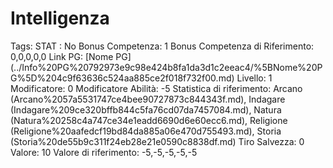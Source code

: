 # Intelligenza

Tags: STAT
: No
Bonus Competenza: 1
Bonus Competenza di Riferimento: 0,0,0,0,0
Link PG: [Nome PG] (../Info%20PG%20792973e9c98e424b8fa1da3d1c2eeac4/%5BNome%20PG%5D%204c9f63636c524aa885ce2f018f732f00.md)
Livello: 1
Modificatore: 0
Modificatore  Abilità: -5
Statistica di riferimento: Arcano (Arcano%2057a5531747ce4bee90727873c844343f.md), Indagare (Indagare%209ce320bffb844c5fa76cd07da7457084.md), Natura (Natura%20258c4a747ce34e1eadd6690d6e60ecc6.md), Religione (Religione%20aafedcf19bd84da885a06e470d755493.md), Storia (Storia%20de55b9c311f24eb28e21e0590c8838df.md)
Tiro Salvezza: 0
Valore: 10
Valore di riferimento: -5,-5,-5,-5,-5